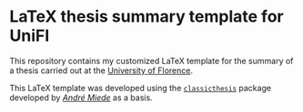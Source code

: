 # LaTeX thesis summary template for UniFI
This repository contains my customized LaTeX template for the summary of a thesis carried out at the [University of Florence](https://www.unifi.it/).

This LaTeX template was developed using the [`classicthesis`](https://www.ctan.org/pkg/classicthesis) package developed by [*André Miede*](https://www.miede.de/) as a basis.
